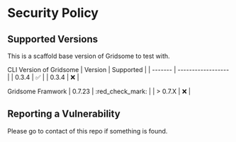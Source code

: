 # Security Policy

## Supported Versions

This is a scaffold base version of Gridsome to test with.

CLI Version of Gridsome
| Version | Supported          |
| ------- | ------------------ |
| 0.3.4   | :white_check_mark: |
| 0.3.4   | :x:                |

Gridsome Framwork
| 0.7.23  | :red_check_mark:   |
| > 0.7.X | :x:                |

## Reporting a Vulnerability

Please go to contact of this repo if something is found.
